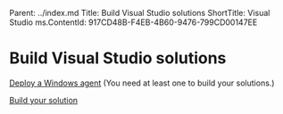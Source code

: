 Parent: ../index.md
Title: Build Visual Studio solutions
ShortTitle: Visual Studio
ms.ContentId: 917CD48B-F4EB-4B60-9476-799CD00147EE

# Build Visual Studio solutions

[Deploy a Windows agent](/Library/vs/alm/Build/agents/windows.md) (You need at least one to build your solutions.)

[Build your solution](define-build.md)
